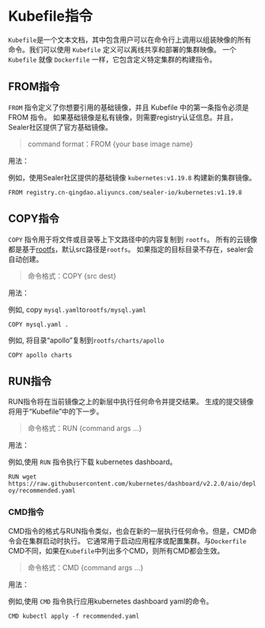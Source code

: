 # Kubefile指令

`Kubefile`是一个文本文档，其中包含用户可以在命令行上调用以组装映像的所有命令。我们可以使用 `Kubefile` 定义可以离线共享和部署的集群映像。
一个 `Kubefile` 就像 `Dockerfile` 一样，它包含定义特定集群的构建指令。

## FROM指令

`FROM` 指令定义了你想要引用的基础镜像，并且 Kubefile 中的第一条指令必须是 FROM 指令。
如果基础镜像是私有镜像，则需要registry认证信息。并且，Sealer社区提供了官方基础镜像。

> command format：FROM {your base image name}

用法：

例如，使用Sealer社区提供的基础镜像 `kubernetes:v1.19.8` 构建新的集群镜像。

`FROM registry.cn-qingdao.aliyuncs.com/sealer-io/kubernetes:v1.19.8`

## COPY指令

`COPY` 指令用于将文件或目录等上下文路径中的内容复制到 `rootfs`。
所有的云镜像都是基于[rootfs](../../api/cloudrootfs.md)，默认src路径是`rootfs`。
如果指定的目标目录不存在，sealer会自动创建。

> 命令格式：COPY {src dest}

用法：

例如, copy `mysql.yaml`to`rootfs/mysql.yaml`

`COPY mysql.yaml .`

例如, 将目录“apollo”复制到`rootfs/charts/apollo`

`COPY apollo charts`

## RUN指令

RUN指令将在当前镜像之上的新层中执行任何命令并提交结果。
生成的提交镜像将用于“Kubefile”中的下一步。

> 命令格式：RUN {command args ...}

用法：

例如,使用 `RUN` 指令执行下载 kubernetes dashboard。

`RUN wget https://raw.githubusercontent.com/kubernetes/dashboard/v2.2.0/aio/deploy/recommended.yaml`

### CMD指令

CMD指令的格式与RUN指令类似，也会在新的一层执行任何命令。但是，CMD命令会在集群启动时执行。
它通常用于启动应用程序或配置集群。与`Dockerfile` CMD不同，如果在`Kubefile`中列出多个CMD，则所有CMD都会生效。

> 命令格式：CMD {command args ...}

用法：

例如,使用 `CMD` 指令执行应用kubernetes dashboard yaml的命令。

`CMD kubectl apply -f recommended.yaml`
